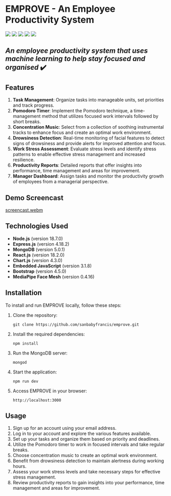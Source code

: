 # EMPROVE - An Employee Productivity System

<img src="https://img.shields.io/badge/JavaScript-F7DF1E?style=for-the-badge&logo=javascript&logoColor=black"> <img src="https://img.shields.io/badge/Bootstrap-563D7C?style=for-the-badge&logo=bootstrap&logoColor=white"> <img src="https://img.shields.io/badge/Node.js-43853D?style=for-the-badge&logo=node.js&logoColor=white"> <img src="https://img.shields.io/badge/React-20232A?style=for-the-badge&logo=react&logoColor=61DAFB"> <img src="https://img.shields.io/badge/MongoDB-4EA94B?style=for-the-badge&logo=mongodb&logoColor=white">

## _An employee productivity system that uses machine learning to help stay focused and organised_ ✔️

## Features
1. **Task Management**: Organize tasks into manageable units, set priorities and track progress.
2. **Pomodoro Timer**: Implement the Pomodoro technique, a time-management method that utilizes focused work intervals followed by short breaks.
3. **Concentration Music**: Select from a collection of soothing instrumental tracks to enhance focus and create an optimal work environment.
4. **Drowsiness Detection**: Real-time monitoring of facial features to detect signs of drowsiness and provide alerts for improved attention and focus.
5. **Work Stress Assessment**: Evaluate stress levels and identify stress patterns to enable effective stress management and increased resilience.
6. **Productivity Reports**: Detailed reports that offer insights into performance, time management and areas for improvement.
7. **Manager Dashboard**: Assign tasks and monitor the productivity growth of employees from a managerial perspective.

## Demo Screencast 
[screencast.webm](https://github.com/sanbabyfrancis/emprove/assets/73488722/f5d98eb0-fe98-4d43-8973-0a3b69a619f0)
                     
## Technologies Used
- **Node.js** (version 18.7.0)
- **Express.js** (version 4.18.2)
- **MongoDB** (version 5.0.1)
- **React.js** (version 18.2.0)
- **Chart.js** (version 4.3.0)
- **Embedded JavaScript** (version 3.1.8)
- **Bootstrap** (version 4.5.0)
- **MediaPipe Face Mesh** (version 0.4.16)

## Installation
To install and run EMPROVE locally, follow these steps:

1. Clone the repository:
   ```
   git clone https://github.com/sanbabyfrancis/emprove.git
   ```

2. Install the required dependencies:
   ```
   npm install
   ```

3. Run the MongoDB server:
   ```
   mongod
   ```

4. Start the application:
   ```
   npm run dev
   ```

5. Access EMPROVE in your browser:
   ```
   http://localhost:3000
   ```

## Usage
1. Sign up for an account using your email address.
2. Log in to your account and explore the various features available.
3. Set up your tasks and organize them based on priority and deadlines.
4. Utilize the Pomodoro timer to work in focused intervals and take regular breaks.
5. Choose concentration music to create an optimal work environment.
6. Benefit from drowsiness detection to maintain alertness during working hours.
7. Assess your work stress levels and take necessary steps for effective stress management.
8. Review productivity reports to gain insights into your performance, time management and areas for improvement.
